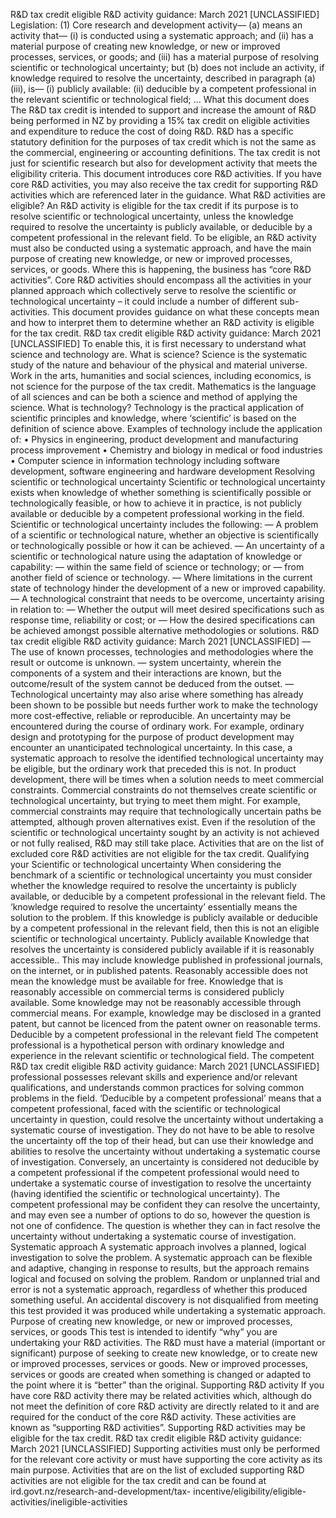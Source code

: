 R&D tax credit eligible R&D activity guidance: March 2021 \[UNCLASSIFIED\] Legislation: (1) Core research and development activity— (a) means an activity that— (i) is conducted using a systematic approach; and (ii) has a material purpose of creating new knowledge, or new or improved processes, services, or goods; and (iii) has a material purpose of resolving scientific or technological uncertainty; but (b) does not include an activity, if knowledge required to resolve the uncertainty, described in paragraph (a)(iii), is— (i) publicly available: (ii) deducible by a competent professional in the relevant scientific or technological field; ... What this document does The R&D tax credit is intended to support and increase the amount of R&D being performed in NZ by providing a 15% tax credit on eligible activities and expenditure to reduce the cost of doing R&D. R&D has a specific statutory definition for the purposes of tax credit which is not the same as the commercial, engineering or accounting definitions. The tax credit is not just for scientific research but also for development activity that meets the eligibility criteria. This document introduces core R&D activities. If you have core R&D activities, you may also receive the tax credit for supporting R&D activities which are referenced later in the guidance. What R&D activities are eligible? An R&D activity is eligible for the tax credit if its purpose is to resolve scientific or technological uncertainty, unless the knowledge required to resolve the uncertainty is publicly available, or deducible by a competent professional in the relevant field. To be eligible, an R&D activity must also be conducted using a systematic approach, and have the main purpose of creating new knowledge, or new or improved processes, services, or goods. Where this is happening, the business has “core R&D activities”. Core R&D activities should encompass all the activities in your planned approach which collectively serve to resolve the scientific or technological uncertainty – it could include a number of different sub-activities. This document provides guidance on what these concepts mean and how to interpret them to determine whether an R&D activity is eligible for the tax credit. R&D tax credit eligible R&D activity guidance: March 2021 \[UNCLASSIFIED\] To enable this, it is first necessary to understand what science and technology are. What is science? Science is the systematic study of the nature and behaviour of the physical and material universe. Work in the arts, humanities and social sciences, including economics, is not science for the purpose of the tax credit. Mathematics is the language of all sciences and can be both a science and method of applying the science. What is technology? Technology is the practical application of scientific principles and knowledge, where ‘scientific’ is based on the definition of science above. Examples of technology include the application of: • Physics in engineering, product development and manufacturing process improvement • Chemistry and biology in medical or food industries • Computer science in information technology including software development, software engineering and hardware development Resolving scientific or technological uncertainty Scientific or technological uncertainty exists when knowledge of whether something is scientifically possible or technologically feasible, or how to achieve it in practice, is not publicly available or deducible by a competent professional working in the field. Scientific or technological uncertainty includes the following: — A problem of a scientific or technological nature, whether an objective is scientifically or technologically possible or how it can be achieved. — An uncertainty of a scientific or technological nature using the adaptation of knowledge or capability: — within the same field of science or technology; or — from another field of science or technology. — Where limitations in the current state of technology hinder the development of a new or improved capability. — A technological constraint that needs to be overcome, uncertainty arising in relation to: — Whether the output will meet desired specifications such as response time, reliability or cost; or — How the desired specifications can be achieved amongst possible alternative methodologies or solutions. R&D tax credit eligible R&D activity guidance: March 2021 \[UNCLASSIFIED\] — The use of known processes, technologies and methodologies where the result or outcome is unknown. — system uncertainty, wherein the components of a system and their interactions are known, but the outcome/result of the system cannot be deduced from the outset. — Technological uncertainty may also arise where something has already been shown to be possible but needs further work to make the technology more cost-effective, reliable or reproducible. An uncertainty may be encountered during the course of ordinary work. For example, ordinary design and prototyping for the purpose of product development may encounter an unanticipated technological uncertainty. In this case, a systematic approach to resolve the identified technological uncertainty may be eligible, but the ordinary work that preceded this is not. In product development, there will be times when a solution needs to meet commercial constraints. Commercial constraints do not themselves create scientific or technological uncertainty, but trying to meet them might. For example, commercial constraints may require that technologically uncertain paths be attempted, although proven alternatives exist. Even if the resolution of the scientific or technological uncertainty sought by an activity is not achieved or not fully realised, R&D may still take place. Activities that are on the list of excluded core R&D activities are not eligible for the tax credit. Qualifying your Scientific or technological uncertainty When considering the benchmark of a scientific or technological uncertainty you must consider whether the knowledge required to resolve the uncertainty is publicly available, or deducible by a competent professional in the relevant field. The ‘knowledge required to resolve the uncertainty’ essentially means the solution to the problem. If this knowledge is publicly available or deducible by a competent professional in the relevant field, then this is not an eligible scientific or technological uncertainty. Publicly available Knowledge that resolves the uncertainty is considered publicly available if it is reasonably accessible.. This may include knowledge published in professional journals, on the internet, or in published patents. Reasonably accessible does not mean the knowledge must be available for free. Knowledge that is reasonably accessible on commercial terms is considered publicly available. Some knowledge may not be reasonably accessible through commercial means. For example, knowledge may be disclosed in a granted patent, but cannot be licenced from the patent owner on reasonable terms. Deducible by a competent professional in the relevant field The competent professional is a hypothetical person with ordinary knowledge and experience in the relevant scientific or technological field. The competent R&D tax credit eligible R&D activity guidance: March 2021 \[UNCLASSIFIED\] professional possesses relevant skills and experience and/or relevant qualifications, and understands common practices for solving common problems in the field. ‘Deducible by a competent professional’ means that a competent professional, faced with the scientific or technological uncertainty in question, could resolve the uncertainty without undertaking a systematic course of investigation. They do not have to be able to resolve the uncertainty off the top of their head, but can use their knowledge and abilities to resolve the uncertainty without undertaking a systematic course of investigation. Conversely, an uncertainty is considered not deducible by a competent professional if the competent professional would need to undertake a systematic course of investigation to resolve the uncertainty (having identified the scientific or technological uncertainty). The competent professional may be confident they can resolve the uncertainty, and may even see a number of options to do so, however the question is not one of confidence. The question is whether they can in fact resolve the uncertainty without undertaking a systematic course of investigation. Systematic approach A systematic approach involves a planned, logical investigation to solve the problem. A systematic approach can be flexible and adaptive, changing in response to results, but the approach remains logical and focused on solving the problem. Random or unplanned trial and error is not a systematic approach, regardless of whether this produced something useful. An accidental discovery is not disqualified from meeting this test provided it was produced while undertaking a systematic approach. Purpose of creating new knowledge, or new or improved processes, services, or goods This test is intended to identify “why” you are undertaking your R&D activities. The R&D must have a material (important or significant) purpose of seeking to create new knowledge, or to create new or improved processes, services or goods. New or improved processes, services or goods are created when something is changed or adapted to the point where it is “better” than the original. Supporting R&D activity If you have core R&D activity there may be related activities which, although do not meet the definition of core R&D activity are directly related to it and are required for the conduct of the core R&D activity. These activities are known as “supporting R&D activities”. Supporting R&D activities may be eligible for the tax credit. R&D tax credit eligible R&D activity guidance: March 2021 \[UNCLASSIFIED\] Supporting activities must only be performed for the relevant core activity or must have supporting the core activity as its main purpose. Activities that are on the list of excluded supporting R&D activities are not eligible for the tax credit and can be found at ird.govt.nz/research-and-development/tax- incentive/eligibility/eligible-activities/ineligible-activities